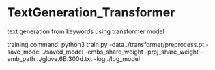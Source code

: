 # TextGeneration_Transformer
text generation from keywords using transformer model

training command: python3 train.py -data ./transformer/preprocess.pt -save_model ./saved_model -embs_share_weight -proj_share_weight -emb_path ../glove.6B.300d.txt -log ./log_model
